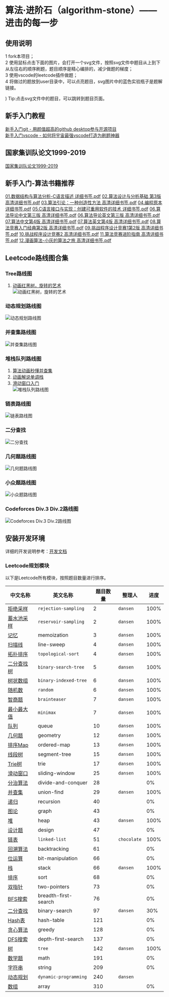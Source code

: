# 算法·进阶石（algorithm-stone）—— 进击的每一步

## 使用说明

1 fork本项目；  
2 使用鼠标点击下面的图片，会打开一个svg文件，按照svg文件中题目从上到下从左往右的顺序刷题，题目顺序是精心编排的，减少做题的梯度；  
3 使用vscode的leetcode插件做题；  
4 将做过的题放到user目录中，可以点亮题目，svg图片中的蓝色实验瓶子是题解链接。  

) Tip:点击svg文件中的题目，可以跳转到题目页面。

## 新手入门教程

[新手入门git - 用颜值超高的github desktop参与开源项目](docs/how_to_use_git.md)  
[新手入门vscode - 如何将宇宙最强vscode打造为刷题神器](docs/how_to_use_vscode.md)  

## 国家集训队论文1999-2019

[国家集训队论文1999-2019](https://v8cloud.oss-cn-hangzhou.aliyuncs.com/Conan-jine/book/%E5%9B%BD%E5%AE%B6%E9%9B%86%E8%AE%AD%E9%98%9F%E8%AE%BA%E6%96%871999-2019.zip)  

## 新手入门-算法书籍推荐

[01.数据结构与算法分析-C语言描述 详细书签.pdf](https://www.aliyundrive.com/s/wKKdv4XAazq)
[02.算法设计与分析基础  第3版 高清详细书签.pdf](https://www.aliyundrive.com/s/wKKdv4XAazq)
[03.算法引论：一种创造性方法 高清详细书签.pdf](https://www.aliyundrive.com/s/wKKdv4XAazq)
[04.编程原本 详细书签.pdf](https://www.aliyundrive.com/s/wKKdv4XAazq)
[05.C语言接口与实现：创建可重用软件的技术 详细书签.pdf](https://www.aliyundrive.com/s/wKKdv4XAazq)
[06.算法导论中文第三版 高清详细书签.pdf](https://www.aliyundrive.com/s/wKKdv4XAazq)
[06.算法导论英文第三版 高清详细书签.pdf](https://www.aliyundrive.com/s/wKKdv4XAazq)
[07.算法中文第4版 高清详细书签.pdf](https://www.aliyundrive.com/s/wKKdv4XAazq)
[07.算法英文第4版 高清详细书签.pdf](https://www.aliyundrive.com/s/wKKdv4XAazq)
[08.算法竞赛入门经典第2版 高清详细书签.pdf](https://www.aliyundrive.com/s/wKKdv4XAazq)
[09.挑战程序设计竞赛1第2版 高清详细书签.pdf](https://www.aliyundrive.com/s/wKKdv4XAazq)
[10.挑战程序设计竞赛2 高清详细书签.pdf](https://www.aliyundrive.com/s/wKKdv4XAazq)
[11.算法竞赛进阶指南 高清详细书签.pdf](https://www.aliyundrive.com/s/wKKdv4XAazq)
[12.漫画算法-小灰的算法之旅 高清详细书签.pdf](https://www.aliyundrive.com/s/wKKdv4XAazq)

## Leetcode路线图合集

### Tree路线图

1. [动画红黑树，旋转的艺术](https://mp.weixin.qq.com/s/2AfnnCALekwo4K_okRdpNg)  
![动画红黑树，旋转的艺术]("https://github.com/Conan-jine/algorithm-stone/main/images/leetcode_tree.svg")

### 动态规划路线图

![动态规划路线图]("https://github.com/Conan-jine/algorithm-stone/main/images/leetcode_dp.svg")

### 并查集路线图

![并查集路线图]("https://github.com/Conan-jine/algorithm-stone/main/images/leetcode_union_find.svg")

### 堆栈队列路线图

1. [算法动画秒懂并查集](https://mp.weixin.qq.com/s/rF5bohHf3XfstGkjBawBuw)
2. [动画解说单调栈](https://mp.weixin.qq.com/s/XsYD1lkiILcMcd3_vRws7A)  
3. [滑动窗口入门](https://mp.weixin.qq.com/s/InpmYAfeesc7MHMCV50b-Q)  
![堆栈队列路线图]("https://github.com/Conan-jine/algorithm-stone/main/images/leetcode_heap_stack_queue.svg")

### 链表路线图

![链表路线图]("https://github.com/Conan-jine/algorithm-stone/main/images/leetcode_linked_list.svg")

### 二分查找

![二分查找]("https://github.com/Conan-jine/algorithm-stone/main/images/leetcode_binary_search.svg")

### 几何题路线图

![几何题路线图]("https://github.com/Conan-jine/algorithm-stone/main/images/leetcode_geometry.svg")

### 小众题路线图

![小众题路线图]("https://github.com/Conan-jine/algorithm-stone/main/images/leetcode_mini.svg")

### Codeforces Div.3 Div.2路线图

![Codeforces Div.3 Div.2路线图]("https://github.com/Conan-jine/algorithm-stone/main/images/codeforces.svg")

## 安装开发环境

详细的开发说明参考：[开发文档](https://github.com/Conan-jine/algorithm-stone/blob/main/docs/dev_zh.md)

### Leetcode规划模块

以下是Leetcode所有模块，按照题目数量进行排序。  

| 中文名称 | 英文名称 | 题目数量 | 整理人 | 进度 |
| ---- | ---- | ---- | ---- | ---- |
|[拒绝采样](https://leetcode-cn.com/tag/rejection-sampling)| `rejection-sampling`| 2 | `dansen` | 100% |  
|[蓄水池采样](https://leetcode-cn.com/tag/reservoir-sampling)| `reservoir-sampling` | 2 |`dansen` | 100% |  
|[记忆](https://leetcode-cn.com/tag/memoization)| memoization | 3 | `dansen`| 100% |  
|[扫描线](https://leetcode-cn.com/tag/line-sweep)| line-sweep | 4 |`dansen` | 100% |  
|[拓扑排序](https://leetcode-cn.com/tag/topological-sort)| `topological-sort` | 4 |`dansen` | 100% |  
|[二分查找树](https://leetcode-cn.com/tag/binary-search-tree)| `binary-search-tree` | 5 |`dansen` | 100% |  
|[树状数组](https://leetcode-cn.com/tag/binary-indexed-tree)| `binary-indexed-tree` | 6 |`dansen` | 100% |  
|[随机数](https://leetcode-cn.com/tag/random)| `random`  | 6 |`dansen` | 100% |
|[智商题](https://leetcode-cn.com/tag/brainteaser)| `brainteaser`  | 7 |`dansen` | 100% |
|[最小最大值](https://leetcode-cn.com/tag/minimax)| `minimax`  | 7 |`dansen` | 100% |
|[队列](https://leetcode-cn.com/tag/queue)| queue  | 10 |`dansen` | 100% |
|[几何题](https://leetcode-cn.com/tag/geometry)| geometry  | 12 | `dansen`| 100% |
|[排序Map](https://leetcode-cn.com/tag/ordered-map)| ordered-map  | 13 |`dansen` | 100% |
|[线段树](https://leetcode-cn.com/tag/segment-tree)| segment-tree  | 15 |`dansen` | 100% |
|[Trie树](https://leetcode-cn.com/tag/trie)| trie  | 17 |`dansen` | 100% |
|[滑动窗口](https://leetcode-cn.com/tag/sliding-window)| sliding-window  | 25 |`dansen` | 100% |
|[分治算法](https://leetcode-cn.com/tag/divide-and-conquer)| divide-and-conquer  | 28 | | 0% |
|[并查集](https://leetcode-cn.com/tag/union-find)| union-find  |  29  |`dansen` | 100% |
|[递归](https://leetcode-cn.com/tag/recursion)| recursion  | 40 | | 0% |
|[图论](https://leetcode-cn.com/tag/graph)| graph  | 43 | | 0% |
|[堆](https://leetcode-cn.com/tag/heap)| heap  |43  |`dansen` | 100% |
|[设计题](https://leetcode-cn.com/tag/design)| design  | 47 | | 0% |
|[链表](https://leetcode-cn.com/tag/linked-list)| `linked-list` | 51 |`chocolate` | 100% |
|[回溯算法](https://leetcode-cn.com/tag/backtracking)| backtracking  | 61 | | 0% |
|[位运算](https://leetcode-cn.com/tag/bit-manipulation)| bit-manipulation  | 66 | | 0% |
|[栈](https://leetcode-cn.com/tag/stack)| stack  | 66 |`dansen` | 100% |
|[排序](https://leetcode-cn.com/tag/sort)| sort  |68  | | 0% |
|[双指针](https://leetcode-cn.com/tag/two-pointers)| two-pointers  | 73 | | 0% |
|[BFS搜索](https://leetcode-cn.com/tag/breadth-first-search)| breadth-first-search  | 76 | | 0% |
|[二分查找](https://leetcode-cn.com/tag/binary-search)| binary-search  | 97 | `dansen`| 30% |
|[Hash表](https://leetcode-cn.com/tag/hash-table)| hash-table  | 121 | | 0% |
|[贪心算法](https://leetcode-cn.com/tag/greedy)| greedy  | 128 | | 0% |
|[DFS搜索](https://leetcode-cn.com/tag/depth-first-search)| depth-first-search  | 137 | | 0% |
|[树](https://leetcode-cn.com/tag/tree)| `tree`  | 142 |`dansen` | 100% |
|[数学题](https://leetcode-cn.com/tag/math)| math  | 191 | | 0% |
|[字符串](https://leetcode-cn.com/tag/string)| string  | 209 | | 0% |
|[动态规划](https://leetcode-cn.com/tag/dynamic-programming)| `dynamic-programming` | 240 | `dansen` | | 60% |
|[数组](https://leetcode-cn.com/tag/array)| array|310  | | 0% |
